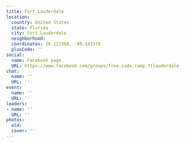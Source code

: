 ```yaml
---
title: Fort Lauderdale
location:
  country: United States
  state: Florida
  city: Fort Lauderdale
  neighborhood: 
  coordinates: 26.122308, -80.143379
  plusCode: ''
social:
  name: Facebook page
  URL: https://www.facebook.com/groups/free.code.camp.ftlauderdale
chat:
  name: ''
  URL: ''
event:
  name: ''
  URL: ''
leaders:
- name: ''
  URL: ''
photos:
  old: 
  cover: ''
---
```

